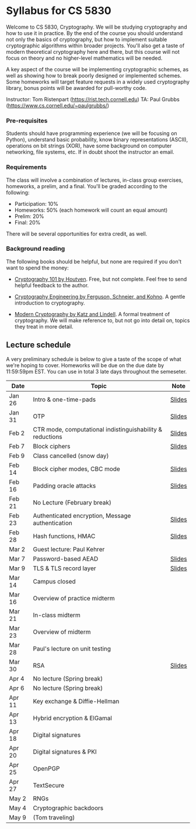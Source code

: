 # Syllabus for CS 5830

Welcome to CS 5830, Cryptography. We will be studying cryptography and how to
use it in practice. By the end of  the course you should understand not only the
basics of cryptography, but how to implement suitable cryptographic algorithms
within broader projects. You'll also get a taste of modern theoretical
cryptography here and there, but this course will not focus on theory and no
higher-level mathematics will be needed. 

A key aspect of the course will be implementing cryptographic schemes, as well
as showing how to break poorly designed or implemented schemes. Some homeworks
will target feature requests in a widely used cryptography library, bonus points
will be awarded for pull-worthy code.


Instructor: Tom Ristenpart (https://rist.tech.cornell.edu)
TA: Paul Grubbs (https://www.cs.cornell.edu/~paulgrubbs/)


### Pre-requisites

Students should have programming experience (we will be focusing on Python),
understand basic probability, know binary representations (ASCII), operations on
bit strings (XOR), have some background on computer networking, file systems,
etc. If in doubt shoot the instructor an email.



### Requirements

The class will involve a combination of lectures, in-class group exercises,
homeworks, a prelim, and a final. You'll be graded according to the following:

* Participation: 10%
* Homeworks:  50% (each homework will count an equal amount)
* Prelim:  20% 
* Final:  20% 

There will be several opportunities for extra credit, as well.

### Background reading

The following books should be helpful, but none are required if you don't want to spend the money:

* [Cryptography 101 by Houtven](https://www.crypto101.io/). Free, but not complete. Feel free to send helpful feedback to the author.

* [Cryptography Engineering by Ferguson, Schneier, and Kohno](https://www.schneier.com/books/cryptography_engineering/). A gentle
  introduction to cryptography.

* [Modern Cryptography by Katz and Lindell](http://www.cs.umd.edu/~jkatz/imc.html). A formal treatment of cryptography.
  We will make reference to, but not go into detail on, topics they treat in
  more detail.


## Lecture schedule

A very preliminary schedule is below to give a taste of the scope of
what we're hoping to cover.  Homeworks will be due on the due date by
11:59:59pm EST. You can use in total 3 late days throughout the semeseter. 



| Date |  Topic  |  Note |
|------|---------|--------|
| Jan 26 | Intro & one-time-pads | [Slides](slides/intro.pdf) |
| Jan 31  | OTP | [Slides](slides/otp.pdf) |
| Feb 2 |  CTR mode, computational indistinguishability & reductions | [Slides](slides/ctr-mode.pdf) |
| Feb 7 |  Block ciphers | [Slides](slides/ctr-blockcipher.pdf) |
| Feb 9 |  Class cancelled (snow day) | |
| Feb 14 | Block cipher modes, CBC mode | [Slides](slides/symenc.pdf) |
| Feb 16 | Padding oracle attacks | [Slides](slides/padoracle.pdf)  |
| Feb 21 | No Lecture (February break)  |  |
| Feb 23 | Authenticated encryption, Message authentication | [Slides](slides/msgauth.pdf) |
| Feb 28 | Hash functions, HMAC | [Slides](slides/hash.pdf) |
| Mar 2 | Guest lecture: Paul Kehrer |  |
| Mar 7 |  Password-based AEAD | [Slides](slides/pwae.pdf) |
| Mar 9 |  TLS & TLS record layer | [Slides](slides/tls.pdf) |
| Mar 14 | Campus closed   |  |
| Mar 16 | Overview of practice midterm | |
| Mar 21 |  In-class midterm | |
| Mar 23 |  Overview of midterm |   |
| Mar 28 |  Paul's lecture on unit testing  |   |
| Mar 30 | RSA  | [Slides](slides/rsa.pdf) |
| Apr 4 | No lecture (Spring break) |  |
| Apr 6 | No lecture (Spring break) | |
| Apr 11 | Key exchange & Diffie-Hellman  |  |
| Apr 13 | Hybrid encryption & ElGamal  | |
| Apr 18 | Digital signatures  |  |
| Apr 20 |  Digital signatures & PKI| |
| Apr 25 | OpenPGP | |
| Apr 27 | TextSecure   | |
| May 2 | RNGs  | |
| May 4 | Cryptographic backdoors | |
| May 9 | (Tom traveling) | |

